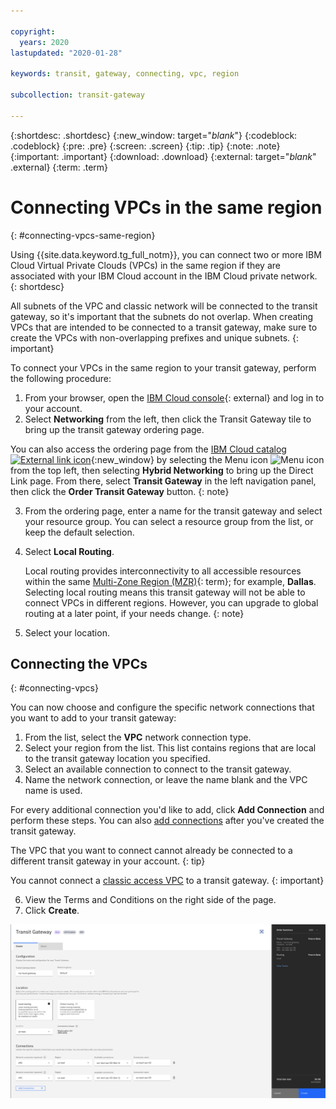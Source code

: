 ```yaml
---

copyright:
  years: 2020
lastupdated: "2020-01-28"

keywords: transit, gateway, connecting, vpc, region

subcollection: transit-gateway

---
```


{:shortdesc: .shortdesc}
{:new_window: target="_blank_"}
{:codeblock: .codeblock}
{:pre: .pre}
{:screen: .screen}
{:tip: .tip}
{:note: .note}
{:important: .important}
{:download: .download}
{:external: target="_blank_" .external}
{:term: .term}

# Connecting VPCs in the same region
{: #connecting-vpcs-same-region}

Using {{site.data.keyword.tg_full_notm}}, you can connect two or more IBM Cloud Virtual Private Clouds (VPCs) in the same region if they are associated with your IBM Cloud account in the IBM Cloud private network.
{: shortdesc}

All subnets of the VPC and classic network will be connected to the transit gateway, so it's important that the subnets do not overlap. When creating VPCs that are intended to be connected to a transit gateway, make sure to create the VPCs with non-overlapping prefixes and unique subnets.
{: important}

To connect your VPCs in the same region to your transit gateway, perform the following procedure:

1. From your browser, open the [IBM Cloud console](https://cloud.ibm.com/catalog){: external} and log in to your account.
2. Select **Networking** from the left, then click the Transit Gateway tile to bring up the transit gateway ordering page.

  You can also access the ordering page from the [IBM Cloud catalog ![External link icon](../../icons/launch-glyph.svg "External link icon")](https://cloud.ibm.com){:new_window} by selecting the Menu icon ![Menu icon](../../icons/icon_hamburger.svg) from the top left, then selecting **Hybrid Networking** to bring up the Direct Link page. From there, select **Transit Gateway** in the left navigation panel, then click the **Order Transit Gateway** button.
  {: note}

3. From the ordering page, enter a name for the transit gateway and select your resource group. You can select a resource group from the list, or keep the default selection.
4. Select **Local Routing**.

   Local routing provides interconnectivity to all accessible resources within the same [Multi-Zone Region (MZR)](#x9774820){: term}; for example, **Dallas**. Selecting local routing means this transit gateway will not be able to connect VPCs in different regions. However, you can upgrade to global routing at a later point, if your needs change.
   {: note}

5. Select your location.

## Connecting the VPCs
{: #connecting-vpcs}

You can now choose and configure the specific network connections that you want to add to your transit gateway:
1. From the list, select the **VPC** network connection type.
2. Select your region from the list. This list contains regions that are local to the transit gateway location you specified.
3. Select an available connection to connect to the transit gateway.
4. Name the network connection, or leave the name blank and the VPC name is used.

  For every additional connection you'd like to add, click **Add Connection** and perform these steps. You can also [add connections](/docs/infrastructure/transit-gateway?topic=transit-gateway-adding-connections) after you've created the transit gateway.

  The VPC that you want to connect cannot already be connected to a different transit gateway in your account.
  {: tip}

  You cannot connect a [classic access VPC](/docs/vpc?topic=vpc-setting-up-access-to-classic-infrastructure) to a transit gateway.
  {: important}

6. View the Terms and Conditions on the right side of the page.
7. Click **Create**.  

![Connect Local VPCs](images/3-connectLocalVPCs.png "Connect Local VPCs")
